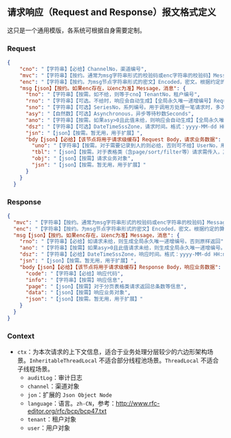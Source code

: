 ## 请求响应（Request and Response）报文格式定义
这只是一个通用模版，各系统可根据自身需要定制。

### Request
```json
{
    "cno": "【字符串】【必给】ChannelNo，渠道编号",
    "mvc": "【字符串】【按约。通常为msg字符串形式的校验码或enc字符串的校验码】Message Verification Code，消息校验码。根据约定的算法校验请求和响应数据完整性",
    "enc": "【字符串】【按约。为msg节点字符串形式的密文】Encoded，密文。根据约定的算法解密请求和加密响应数据",
    "msg【json】【按约。如果enc存在，以enc为准】Message，消息": {
      "tno": "【字符串】【按需。如不给，则等于cno】TenantNo，租户编号",
      "rno": "【字符串】【可选。不给时，响应会自动生成】【全局永久唯一递增编号】RequestNo，请求编号。用于标识唯一请求，可防止重放。由org.shaneking.ling.zero.util.UUID0.cUl33()生成。样例：1612263653223_oGFvE5Hyndf0njoFhyK",
      "sno": "【字符串】【可选】SeriesNo，系列编号。用于调用方处理一笔请求时，多次调用我方场景，比如：一次支付，可能需要多次调银联",
      "asy": "【自然数】【可选】Asynchronous，异步等待秒数Seconds",
      "ano": "【字符串】【按需。如果asy>0且此值未给，则响应会自动生成】【全局永久唯一递增编号】AsynchronousNo，异步编号",
      "dsz": "【字符串】【可选】DateTimeSssZone，请求时间。格式：yyyy-MM-dd HH:mm:ss.SSSXXX",
      "jsn": "【json】【按需。暂无用，用于扩展】",
      "bdy【json】【必给】【该节点将用于请求级缓存】Request Body，请求业务数据": {
        "uno": "【字符串】【按需。对于需要记录到人的则必给，否则可不给】UserNo，用户编号",
        "tbl": "【json】【按需。对于表格类（含page/sort/filter等）请求需传入，其他情况可不给】",
        "obj": "【json】【按需】请求业务对象",
        "jsn": "【json】【按需。暂无用，用于扩展】"
      }
    }
  }
```

### Response
```json
{
  "mvc": "【字符串】【按约。通常为msg字符串形式的校验码或enc字符串的校验码】Message Verification Code，消息校验码。根据约定的算法校验请求和响应数据完整性",
  "enc": "【字符串】【按约。为msg节点字符串形式的密文】Encoded，密文。根据约定的算法解密请求和加密响应数据",
  "msg【json】【按约。如果enc存在，以enc为准】Message，消息": {
    "rno": "【字符串】【必给】如请求未给，则生成全局永久唯一递增编号。否则原样返回",
    "ano": "【字符串】【按需】如果asy>0且此值请求未给，则生成全局永久唯一递增编号。否则原样返回",
    "dsz": "【字符串】【必给】DateTimeSssZone，响应时间。格式：yyyy-MM-dd HH:mm:ss.SSSXXX",
    "jsn": "【json】【按需。暂无用，用于扩展】",
    "body【json】【必给】【该节点将用于请求级缓存】Response Body，响应业务数据": {
      "code": "【字符串】【必给】响应代码",
      "info": "【字符串】【按需】响应信息",
      "page": "【json】【按需】对于分页表格类请求返回总条数等信息",
      "data": "【json】【按需】响应业务对象",
      "json": "【json】【按需。暂无用，用于扩展】"
    }
  }
}
```

### Context

- `ctx`：为本次请求的上下文信息，适合于业务处理分层较少的六边形架构场景。`InheritableThreadLocal` 不适合部分线程池场景。`ThreadLocal` 不适合子线程场景。
  - `auditLog`：审计日志
  - `channel`：渠道对象
  - `jon`：扩展的 `Json Object Node`
  - `language`：语言。`zh-CN`，参考：<http://www.rfc-editor.org/rfc/bcp/bcp47.txt>
  - `tenant`：租户对象
  - `user`：用户对象
